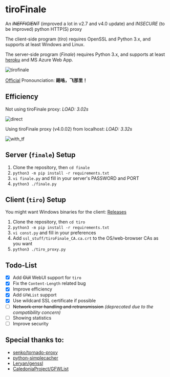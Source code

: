 # tiroFinale
An <del>*INEFFICIENT*</del> (improved a lot in v2.7 and v4.0 update) and *INSECURE* (to be improved) python HTTP(S) proxy

The client-side program (*tiro*) requires OpenSSL and Python 3.x, and supports at least Windows and Linux.

The server-side program (*Finale*) requires Python 3.x, and supports at least [heroku](http://heroku.com) and MS Azure Web App.

![tirofinale](https://cloud.githubusercontent.com/assets/6646473/16940706/251b6fde-4dbe-11e6-9a1c-701e45aeb630.png)

[Official](http://bangumi.bilibili.com/anime/2539) Pronounciation: **踢咯，飞那里！**

## Efficiency

Not using tiroFinale proxy: *LOAD: 3.02s*

![direct](https://cloud.githubusercontent.com/assets/6646473/17058008/6a7b9da8-5050-11e6-86b3-e81065bd9cca.png)

Using tiroFinale proxy (v4.0.02) from localhost: *LOAD: 3.32s*

![with_tf](https://cloud.githubusercontent.com/assets/6646473/17058009/6a7bc846-5050-11e6-85f1-85e0b5c7f36e.png)

## Server (`finale`) Setup

1. Clone the repository, then `cd finale`
2. `python3 -m pip install -r requirements.txt`
3. `vi finale.py` and fill in your server's PASSWORD and PORT
4. `python3 ./finale.py`

## Client (`tiro`) Setup

You might want Windows binaries for the client: [Releases](https://github.com/xmcp/tiroFinale/releases)

1. Clone the repository, then `cd tiro`
2. `python3 -m pip install -r requirements.txt`
3. `vi const.py` and fill in your preferences
4. Add `ssl_stuff/tiroFinale_CA.ca.crt` to the OS/web-browser CAs as you want
5. `python3 ./tiro_proxy.py`

## Todo-List

- [x] Add <del>GUI</del> WebUI support for `tiro`
- [x] Fix the `Content-Length` related bug
- [x] Improve efficiency
- [x] Add `GFWList` support
- [x] Use wildcard SSL certificate if possible
- [ ] <del>Network error handling and retransmission</del> *(deprecated due to the compatibility concern)*
- [ ] Showing statistics
- [ ] Improve security

## Special thanks to:

- [senko/tornado-proxy](https://github.com/senko/tornado-proxy)
- [python-simplecacher](https://github.com/Leryan/python-simplecacher)
- [Leryan/genssl](https://github.com/Leryan/genssl)
- [CaledoniaProject/GFWList](https://github.com/CaledoniaProject/GFWList)
